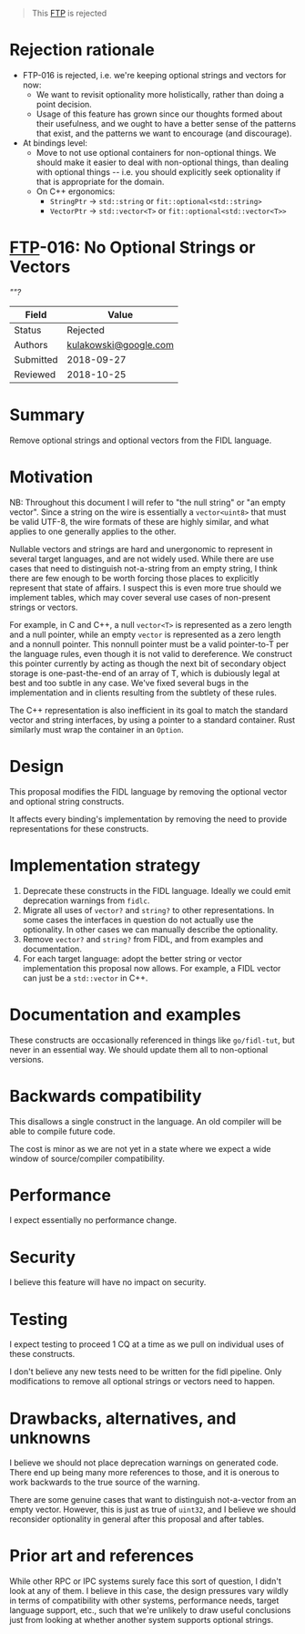 > This [FTP](../README.md) is rejected

# Rejection rationale

* FTP-016 is rejected, i.e. we're keeping optional strings and vectors for now:
    * We want to revisit optionality more holistically, rather than doing a
      point decision.
    * Usage of this feature has grown since our thoughts formed about their
      usefulness, and we ought to have a better sense of the patterns that
      exist, and the patterns we want to encourage (and discourage).
* At bindings level:
    * Move to not use optional containers for non-optional things.
      We should make it easier to deal with non-optional things, than
      dealing with optional things -- i.e. you should explicitly seek
      optionality if that is appropriate for the domain.
    * On C++ ergonomics:
        * `StringPtr` -> `std::string` or `fit::optional<std::string>`
        * `VectorPtr` -> `std::vector<T>` or `fit::optional<std::vector<T>>`

# [FTP](../README.md)-016: No Optional Strings or Vectors

_""?_

Field     | Value
----------|--------------------------
Status    | Rejected
Authors   | kulakowski@google.com
Submitted | 2018-09-27
Reviewed  | 2018-10-25

# Summary

Remove optional strings and optional vectors from the FIDL language.

# Motivation

NB: Throughout this document I will refer to "the null string" or
"an empty vector".
Since a string on the wire is essentially a `vector<uint8>` that must be valid
UTF-8, the wire formats of these are highly similar, and what applies to
one generally applies to the other.

Nullable vectors and strings are hard and unergonomic to represent in
several target languages, and are not widely used.
While there are use cases that need to distinguish not-a-string from an
empty string, I think there are few enough to be worth forcing those places
to explicitly represent that state of affairs.
I suspect this is even more true should we implement tables, which may
cover several use cases of non-present strings or vectors.

For example, in C and C++, a null `vector<T>` is represented as a zero
length and a null pointer, while an empty `vector` is represented as a zero
length and a nonnull pointer.
This nonnull pointer must be a valid pointer-to-T per the language rules,
even though it is not valid to dereference.
We construct this pointer currently by acting as though the next bit of
secondary object storage is one-past-the-end of an array of T, which is
dubiously legal at best and too subtle in any case.
We've fixed several bugs in the implementation and in clients resulting
from the subtlety of these rules.

The C++ representation is also inefficient in its goal to match the
standard vector and string interfaces, by using a pointer to a standard
container.
Rust similarly must wrap the container in an `Option`.

# Design

This proposal modifies the FIDL language by removing the optional vector
and optional string constructs.

It affects every binding's implementation by removing the need to provide
representations for these constructs.

# Implementation strategy

1. Deprecate these constructs in the FIDL language.
   Ideally we could emit deprecation warnings from `fidlc`.
2. Migrate all uses of `vector?` and `string?` to other representations.
   In some cases the interfaces in question do not actually use the
   optionality.
   In other cases we can manually describe the optionality.
3. Remove `vector?` and `string?` from FIDL, and from examples and
   documentation.
4. For each target language: adopt the better string or vector
   implementation this proposal now allows.
   For example, a FIDL vector can just be a `std::vector` in C++.

# Documentation and examples

These constructs are occasionally referenced in things like `go/fidl-tut`,
but never in an essential way.
We should update them all to non-optional versions.

# Backwards compatibility

This disallows a single construct in the language.
An old compiler will be able to compile future code.

The cost is minor as we are not yet in a state where we expect a wide
window of source/compiler compatibility.

# Performance

I expect essentially no performance change.

# Security

I believe this feature will have no impact on security.

# Testing

I expect testing to proceed 1 CQ at a time as we pull on individual uses
of these constructs.

I don't believe any new tests need to be written for the fidl pipeline.
Only modifications to remove all optional strings or vectors need to
happen.

# Drawbacks, alternatives, and unknowns

I believe we should not place deprecation warnings on generated code.
There end up being many more references to those, and it is onerous to
work backwards to the true source of the warning.

There are some genuine cases that want to distinguish not-a-vector from an
empty vector. However, this is just as true of `uint32`, and I believe we
should reconsider optionality in general after this proposal and after
tables.

# Prior art and references

While other RPC or IPC systems surely face this sort of question, I didn't
look at any of them.
I believe in this case, the design pressures vary wildly in terms of
compatibility with other systems, performance needs, target language support,
etc., such that we're unlikely to draw useful conclusions just from
looking at whether another system supports optional strings.

